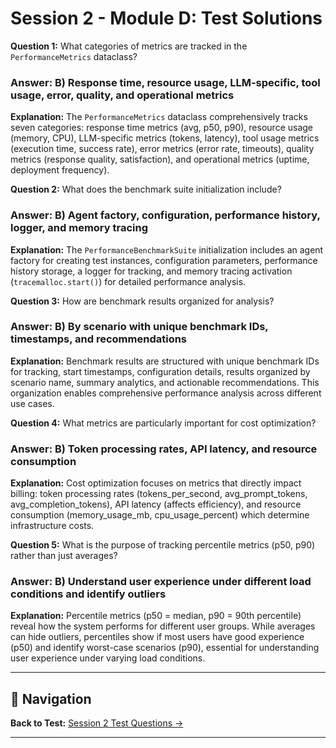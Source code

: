 # Session 2 - Module D: Test Solutions

**Question 1:** What categories of metrics are tracked in the `PerformanceMetrics` dataclass?  

### Answer: B) Response time, resource usage, LLM-specific, tool usage, error, quality, and operational metrics

**Explanation:** The `PerformanceMetrics` dataclass comprehensively tracks seven categories: response time metrics (avg, p50, p90), resource usage (memory, CPU), LLM-specific metrics (tokens, latency), tool usage metrics (execution time, success rate), error metrics (error rate, timeouts), quality metrics (response quality, satisfaction), and operational metrics (uptime, deployment frequency).

**Question 2:** What does the benchmark suite initialization include?  

### Answer: B) Agent factory, configuration, performance history, logger, and memory tracing

**Explanation:** The `PerformanceBenchmarkSuite` initialization includes an agent factory for creating test instances, configuration parameters, performance history storage, a logger for tracking, and memory tracing activation (`tracemalloc.start()`) for detailed performance analysis.

**Question 3:** How are benchmark results organized for analysis?  

### Answer: B) By scenario with unique benchmark IDs, timestamps, and recommendations

**Explanation:** Benchmark results are structured with unique benchmark IDs for tracking, start timestamps, configuration details, results organized by scenario name, summary analytics, and actionable recommendations. This organization enables comprehensive performance analysis across different use cases.

**Question 4:** What metrics are particularly important for cost optimization?  

### Answer: B) Token processing rates, API latency, and resource consumption

**Explanation:** Cost optimization focuses on metrics that directly impact billing: token processing rates (tokens_per_second, avg_prompt_tokens, avg_completion_tokens), API latency (affects efficiency), and resource consumption (memory_usage_mb, cpu_usage_percent) which determine infrastructure costs.

**Question 5:** What is the purpose of tracking percentile metrics (p50, p90) rather than just averages?  

### Answer: B) Understand user experience under different load conditions and identify outliers

**Explanation:** Percentile metrics (p50 = median, p90 = 90th percentile) reveal how the system performs for different user groups. While averages can hide outliers, percentiles show if most users have good experience (p50) and identify worst-case scenarios (p90), essential for understanding user experience under varying load conditions.

---

## 🧭 Navigation

**Back to Test:** [Session 2 Test Questions →](Session2_ModuleD_Performance_Monitoring.md#multiple-choice-test-session-2)

---
